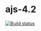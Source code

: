# ajs-4.2
[![Build status](https://ci.appveyor.com/api/projects/status/ud06np5mafh4k4fk?svg=true)](https://ci.appveyor.com/project/NeuroK-hub/ajs-4-2-ykjnr)
